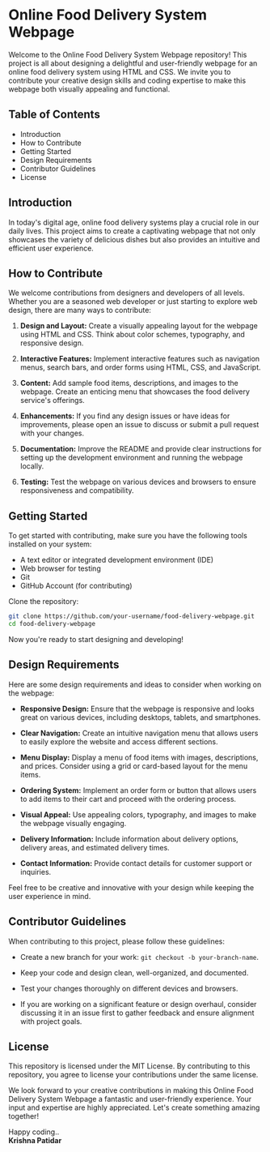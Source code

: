 # Online Food Delivery System Webpage

Welcome to the Online Food Delivery System Webpage repository! This project is all about designing a delightful and user-friendly webpage for an online food delivery system using HTML and CSS. We invite you to contribute your creative design skills and coding expertise to make this webpage both visually appealing and functional.

## Table of Contents

- Introduction
- How to Contribute
- Getting Started
- Design Requirements
- Contributor Guidelines
- License

## Introduction

In today's digital age, online food delivery systems play a crucial role in our daily lives. This project aims to create a captivating webpage that not only showcases the variety of delicious dishes but also provides an intuitive and efficient user experience.

## How to Contribute

We welcome contributions from designers and developers of all levels. Whether you are a seasoned web developer or just starting to explore web design, there are many ways to contribute:

1. **Design and Layout:** Create a visually appealing layout for the webpage using HTML and CSS. Think about color schemes, typography, and responsive design.

2. **Interactive Features:** Implement interactive features such as navigation menus, search bars, and order forms using HTML, CSS, and JavaScript.

3. **Content:** Add sample food items, descriptions, and images to the webpage. Create an enticing menu that showcases the food delivery service's offerings.

4. **Enhancements:** If you find any design issues or have ideas for improvements, please open an issue to discuss or submit a pull request with your changes.

5. **Documentation:** Improve the README and provide clear instructions for setting up the development environment and running the webpage locally.

6. **Testing:** Test the webpage on various devices and browsers to ensure responsiveness and compatibility.

## Getting Started

To get started with contributing, make sure you have the following tools installed on your system:

- A text editor or integrated development environment (IDE)
- Web browser for testing
- Git
- GitHub Account (for contributing)

Clone the repository:

```bash
git clone https://github.com/your-username/food-delivery-webpage.git
cd food-delivery-webpage
```

Now you're ready to start designing and developing!

## Design Requirements

Here are some design requirements and ideas to consider when working on the webpage:

- **Responsive Design:** Ensure that the webpage is responsive and looks great on various devices, including desktops, tablets, and smartphones.

- **Clear Navigation:** Create an intuitive navigation menu that allows users to easily explore the website and access different sections.

- **Menu Display:** Display a menu of food items with images, descriptions, and prices. Consider using a grid or card-based layout for the menu items.

- **Ordering System:** Implement an order form or button that allows users to add items to their cart and proceed with the ordering process.

- **Visual Appeal:** Use appealing colors, typography, and images to make the webpage visually engaging.

- **Delivery Information:** Include information about delivery options, delivery areas, and estimated delivery times.

- **Contact Information:** Provide contact details for customer support or inquiries.

Feel free to be creative and innovative with your design while keeping the user experience in mind.

## Contributor Guidelines

When contributing to this project, please follow these guidelines:

- Create a new branch for your work: `git checkout -b your-branch-name`.

- Keep your code and design clean, well-organized, and documented.

- Test your changes thoroughly on different devices and browsers.

- If you are working on a significant feature or design overhaul, consider discussing it in an issue first to gather feedback and ensure alignment with project goals.

## License

This repository is licensed under the MIT License. By contributing to this repository, you agree to license your contributions under the same license.

We look forward to your creative contributions in making this Online Food Delivery System Webpage a fantastic and user-friendly experience. Your input and expertise are highly appreciated. Let's create something amazing together!

Happy coding..\
**Krishna Patidar**